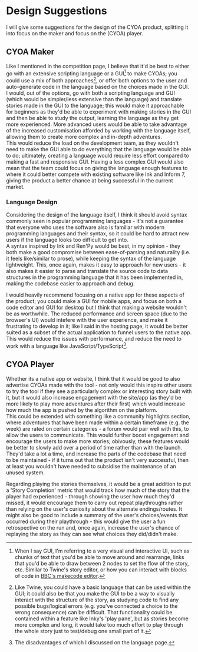 # Design Suggestions
I will give some suggestions for the design of the CYOA product, splitting it into focus on the maker and focus on the (CYOA) player.

## CYOA Maker
Like I mentioned in the competition page, I believe that it'd be best to either go with an extensive scripting language or a GUI[^1] to make CYOAs; you could use a mix of both approaches[^2], or offer both options to the user and auto-generate code in the language based on the choices made in the GUI.\
I would, out of the options, go with both a scripting language and GUI (which would be simpler/less extensive than the language) and translate stories made in the GUI to the language; this would make it approachable for beginners as they'd be able to experiment with making stories in the GUI and then be able to study the output, learning the language as they get more experienced. More advanced users would be able to take advantage of the increased customisation afforded by working with the language itself, allowing them to create more complex and in-depth adventures.\
This would reduce the load on the development team, as they wouldn't need to make the GUI able to do everything that the language would be able to do; ultimately, creating a language would require less effort compared to making a fast and responsive GUI. Having a less complex GUI would also mean that the team could focus on giving the language enough features to where it could better compete with existing software like Ink and Inform 7, giving the product a better chance at being successful in the current market.

### Language Design
Considering the design of the language itself, I think it should avoid syntax commonly seen in popular programming languages - it's not a guarantee that everyone who uses the software also is familiar with modern programming languages and their syntax, so it could be hard to attract new users if the language looks too difficult to get into.\
A syntax inspired by Ink and Ren'Py would be best, in my opinion - they both make a good compromise between ease-of-parsing and naturality (i.e. it feels like/similar to prose), while keeping the syntax of the language lightweight. This, once again, makes it easy to approach for new users - it also makes it easier to parse and translate the source code to data structures in the programming language that it has been implemented in, making the codebase easier to approach and debug.

I would heavily recommend focusing on a native app for these aspects of the product; you could make a GUI for mobile apps, and focus on both a code editor and GUI for desktop but I think that making a website wouldn't be as worthwhile. The reduced performance and screen space (due to the browser's UI) would intefere with the user experience, and make it frustrating to develop in it; like I said in the hosting page, it would be better suited as a subset of the actual application to funnel users to the native app. This would reduce the issues with performance, and reduce the need to work with a language like JavaScript/TypeScript[^3].

[^1]: When I say GUI, I'm referring to a very visual and interactive UI, such as chunks of text that you'd be able to move around and rearrange, links that you'd be able to draw between 2 nodes to set the flow of the story, etc. Similar to Twine's story editor, or how you can interact with blocks of code in [BBC's makecode editor](https://makecode.microbit.org/#editor).
[^2]: Like Twine, you could have a basic language that can be used within the GUI; it could also be that you make the GUI to be a way to visually interact with the structure of the story, as studying code to find any possible bugs/logical errors (e.g. you've connected a choice to the wrong consequence) can be difficult. That functionality could be contained within a feature like Inky's 'play pane', but as stories become more complex and long, it would take too much effort to play through the whole story just to test/debug one small part of it.
[^3]: The disadvantages of which I discussed on the language page.

## CYOA Player
Whether its a native app or website, I think that it would be good to also advertise CYOAs made with the tool - not only would this inspire other users to try the tool if they see a particularly complex or interesting story built with it, but it would also increase engagement with the site/app (as they'd be more likely to play more adventures after their first) which would increase how much the app is pushed by the algorithm on the platform.\
This could be extended with something like a community highlights section, where adventures that have been made within a certain timeframe (e.g. the week) are rated on certain categories - a forum would pair well with this, to allow the users to communicate. This would further boost engagement and encourage the users to make more stories; obivously, these features would be better to slowly add over a period of time rather than with the launch. They'd take a lot a time, and increase the parts of the codebase that need to be maintained - if it turns out that the product isn't very successful, then at least you wouldn't have needed to subsidise the maintenance of an unused system.

Regarding playing the stories themselves, it would be a great addition to put a 'Story Completion' metric that would track how much of the story that the player had experienced - through showing the user how much they'd missed, it would encourage them to carry out repeat playthroughs rather than relying on the user's curiosity about the alternate endings/routes. It might also be good to include a summary of the user's choices/events that occurred during their playthrough - this would give the user a fun retrospective on the run and, once again, increase the user's chance of replaying the story as they can see what choices they did/didn't make.

